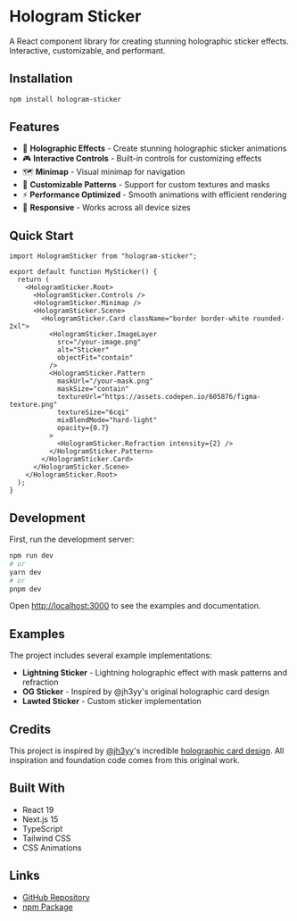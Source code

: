 # Hologram Sticker

A React component library for creating stunning holographic sticker effects. Interactive, customizable, and performant.

## Installation

```bash
npm install hologram-sticker
```

## Features

- 🌈 **Holographic Effects** - Create stunning holographic sticker animations
- 🎮 **Interactive Controls** - Built-in controls for customizing effects
- 🗺️ **Minimap** - Visual minimap for navigation
- 🎨 **Customizable Patterns** - Support for custom textures and masks
- ⚡ **Performance Optimized** - Smooth animations with efficient rendering
- 📱 **Responsive** - Works across all device sizes

## Quick Start

```tsx
import HologramSticker from "hologram-sticker";

export default function MySticker() {
  return (
    <HologramSticker.Root>
      <HologramSticker.Controls />
      <HologramSticker.Minimap />
      <HologramSticker.Scene>
        <HologramSticker.Card className="border border-white rounded-2xl">
          <HologramSticker.ImageLayer
            src="/your-image.png"
            alt="Sticker"
            objectFit="contain"
          />
          <HologramSticker.Pattern
            maskUrl="/your-mask.png"
            maskSize="contain"
            textureUrl="https://assets.codepen.io/605876/figma-texture.png"
            textureSize="6cqi"
            mixBlendMode="hard-light"
            opacity={0.7}
          >
            <HologramSticker.Refraction intensity={2} />
          </HologramSticker.Pattern>
        </HologramSticker.Card>
      </HologramSticker.Scene>
    </HologramSticker.Root>
  );
}
```

## Development

First, run the development server:

```bash
npm run dev
# or
yarn dev
# or
pnpm dev
```

Open [http://localhost:3000](http://localhost:3000) to see the examples and documentation.

## Examples

The project includes several example implementations:

- **Lightning Sticker** - Lightning holographic effect with mask patterns and refraction
- **OG Sticker** - Inspired by @jh3yy's original holographic card design
- **Lawted Sticker** - Custom sticker implementation

## Credits

This project is inspired by [@jh3yy](https://x.com/jh3yy)'s incredible [holographic card design](https://codepen.io/jh3y/pen/EaVNNxa). All inspiration and foundation code comes from this original work.

## Built With

- React 19
- Next.js 15
- TypeScript
- Tailwind CSS
- CSS Animations

## Links

- [GitHub Repository](https://github.com/lawtedwu/hologram-sticker)
- [npm Package](https://www.npmjs.com/package/hologram-sticker)
